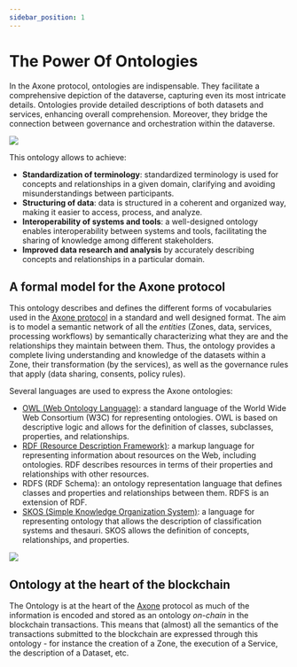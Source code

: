 ```yaml
---
sidebar_position: 1
---
```


# The Power Of Ontologies

In the Axone protocol, ontologies are indispensable. They facilitate a comprehensive depiction of the dataverse, capturing even its most intricate details. Ontologies provide detailed descriptions of both datasets and services, enhancing overall comprehension. Moreover, they bridge the connection between governance and orchestration within the dataverse.

<div style={{ display: "flex", justifyContent: "center" }}>
  <img src="/img/content/whitepaper/arch-3pillars.webp" style={{ maxHeight: "250px" }}></img>
</div>

This ontology allows to achieve:

- **Standardization of terminology**: standardized terminology is used for concepts and relationships in a given domain, clarifying and avoiding misunderstandings between participants.
- **Structuring of data**: data is structured in a coherent and organized way, making it easier to access, process, and analyze.
- **Interoperability of systems and tools**: a well-designed ontology enables interoperability between systems and tools, facilitating the sharing of knowledge among different stakeholders.
- **Improved data research and analysis** by accurately describing concepts and relationships in a particular domain.

## A formal model for the Axone protocol

This ontology describes and defines the different forms of vocabularies used in the [Axone protocol](https://axone.xyz) in a standard and well designed format. The aim is to model a semantic network of all the _entities_ (Zones, data, services, processing workflows) by semantically characterizing what they are and the relationships they maintain between them. Thus, the ontology provides a complete living understanding and knowledge of the datasets within a Zone, their transformation (by the services), as well as the governance rules that apply (data sharing, consents, policy rules).

Several languages are used to express the Axone ontologies:

- [OWL (Web Ontology Language)](https://www.w3.org/TR/owl2-overview/): a standard language of the World Wide Web Consortium (W3C) for representing ontologies. OWL is based on descriptive logic and allows for the definition of classes, subclasses, properties, and relationships.
- [RDF (Resource Description Framework)](https://www.w3.org/TR/rdf11-concepts/): a markup language for representing information about resources on the Web, including ontologies. RDF describes resources in terms of their properties and relationships with other resources.
- RDFS (RDF Schema): an ontology representation language that defines classes and properties and relationships between them. RDFS is an extension of RDF.
- [SKOS (Simple Knowledge Organization System)](https://en.wikipedia.org/wiki/Simple_Knowledge_Organization_System): a language for representing ontology that allows the description of classification systems and thesauri. SKOS allows the definition of concepts, relationships, and properties.

<div style={{ display: "flex", justifyContent: "center" }}>
  <img src="/img/content/technical-documentation/semantic-stack.webp" style={{ maxHeight: "335px" }}></img>
</div>

## Ontology at the heart of the blockchain

The Ontology is at the heart of the [Axone](https://github.com/okp4/okp4d) protocol as much of the information is encoded and stored as an ontology _on-chain_ in the blockchain transactions. This means that (almost) all the semantics of the transactions submitted to the blockchain are expressed through this ontology - for instance the creation of a Zone, the execution of a Service, the description of a Dataset, etc.
